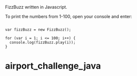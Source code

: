 FizzBuzz written in Javascript.

To print the numbers from 1-100, open your console and enter:

```

var fizzBuzz = new FizzBuzz();

for (var i = 1; i <= 100; i++) {
  console.log(fizzBuzz.play(i));
}

```
# airport_challenge_java
